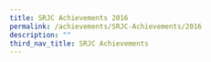 ```yaml
---
title: SRJC Achievements 2016
permalink: /achievements/SRJC-Achievements/2016
description: ""
third_nav_title: SRJC Achievements
---
```


